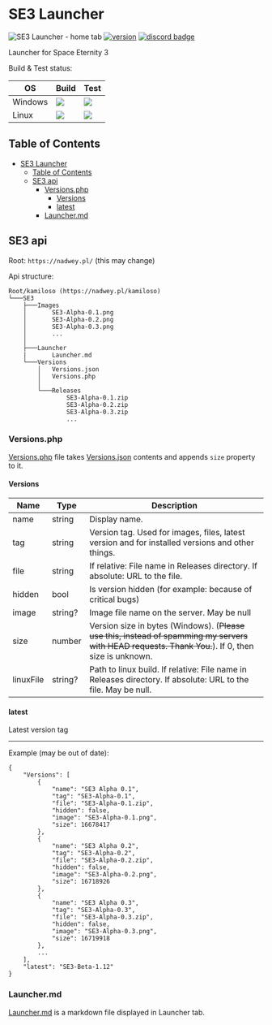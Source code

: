 # SE3 Launcher

![SE3 Launcher - home tab](https://user-images.githubusercontent.com/81181783/185487380-715fa7d4-40d1-448e-8cf6-5b145e575505.png)
[![version](https://img.shields.io/github/v/tag/Space-Eternity-3/SE3-Launcher?label=version&style=for-the-badge)](https://github.com/Space-Eternity-3/SE3-Launcher/releases/)
[![discord badge](https://img.shields.io/discord/909014300088213547?label=Discord&logo=Discord&style=for-the-badge)](https://discord.gg/e4ppBTRKhg)

Launcher for Space Eternity 3

Build & Test status:

| OS      | Build                                                                                                                    | Test                                                                                                                              |
| ------- | ------------------------------------------------------------------------------------------------------------------------ | --------------------------------------------------------------------------------------------------------------------------------- |
| Windows | ![](https://img.shields.io/github/actions/workflow/status/Space-Eternity-3/SE3-Launcher/build-win.yml?style=flat-square) | ![](https://img.shields.io/github/actions/workflow/status/Space-Eternity-3/SE3-Launcher/test-win.yml?label=test&style=flat-square) |
| Linux   | ![](https://img.shields.io/github/actions/workflow/status/Space-Eternity-3/SE3-Launcher/build-linux.yml?style=flat-square)   | ![](https://img.shields.io/github/actions/workflow/status/Space-Eternity-3/SE3-Launcher/test-linux.yml?label=test&style=flat-square)   |

## Table of Contents

- [SE3 Launcher](#se3-launcher)
  - [Table of Contents](#table-of-contents)
  - [SE3 api](#se3-api)
    - [Versions.php](#versionsphp)
      - [Versions](#versions)
      - [latest](#latest)
    - [Launcher.md](#launchermd)

## SE3 api

Root: `https://nadwey.pl/` (this may change)

Api structure:

```text
Root/kamiloso (https://nadwey.pl/kamiloso)
└───SE3
    ├───Images
    │       SE3-Alpha-0.1.png
    │       SE3-Alpha-0.2.png
    │       SE3-Alpha-0.3.png
    │       ...
    │
    ├───Launcher
    |       Launcher.md
    └───Versions
        │   Versions.json
        │   Versions.php
        │
        └───Releases
                SE3-Alpha-0.1.zip
                SE3-Alpha-0.2.zip
                SE3-Alpha-0.3.zip
                ...
```

### Versions.php

[Versions.php](https://nadwey.pl/kamiloso/SE3/Versions/Versions.php) file takes [Versions.json](https://nadwey.pl/kamiloso/SE3/Versions/Versions.json) contents and appends `size` property to it.

#### Versions

| Name      | Type    | Description                                                                                                                                        |
| --------- | ------- | -------------------------------------------------------------------------------------------------------------------------------------------------- |
| name      | string  | Display name.                                                                                                                                      |
| tag       | string  | Version tag. Used for images, files, latest version and for installed versions and other things.                                                   |
| file      | string  | If relative: File name in Releases directory. If absolute: URL to the file.                                                                        |
| hidden    | bool    | Is version hidden (for example: because of critical bugs)                                                                                          |
| image     | string? | Image file name on the server. May be null                                                                                                         |
| size      | number  | Version size in bytes (Windows). (~~Please use this, instead of spamming my servers with HEAD requests. Thank You.~~). If 0, then size is unknown. |
| linuxFile | string? | Path to linux build. If relative: File name in Releases directory. If absolute: URL to the file. May be null.                                      |

#### latest

Latest version tag

---

Example (may be out of date):

```jsonc
{
    "Versions": [
        {
            "name": "SE3 Alpha 0.1",
            "tag": "SE3-Alpha-0.1",
            "file": "SE3-Alpha-0.1.zip",
            "hidden": false,
            "image": "SE3-Alpha-0.1.png",
            "size": 16678417
        },
        {
            "name": "SE3 Alpha 0.2",
            "tag": "SE3-Alpha-0.2",
            "file": "SE3-Alpha-0.2.zip",
            "hidden": false,
            "image": "SE3-Alpha-0.2.png",
            "size": 16718926
        },
        {
            "name": "SE3 Alpha 0.3",
            "tag": "SE3-Alpha-0.3",
            "file": "SE3-Alpha-0.3.zip",
            "hidden": false,
            "image": "SE3-Alpha-0.3.png",
            "size": 16719918
        },
        ...
    ],
    "latest": "SE3-Beta-1.12"
}
```

### Launcher.md

[Launcher.md](https://nadwey.pl/kamiloso/SE3/Launcher/Launcher.md) is a markdown file displayed in Launcher tab.
